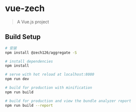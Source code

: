 # vue-zech

> A Vue.js project

## Build Setup

``` bash
# 安装
npm install @zech126/aggregate -S

# install dependencies
npm install

# serve with hot reload at localhost:8080
npm run dev

# build for production with minification
npm run build

# build for production and view the bundle analyzer report
npm run build --report
```

